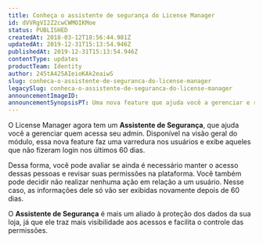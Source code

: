 ```yaml
---
title: Conheça o assistente de segurança do License Manager
id: dVVRgVI2Z2cwCWMOIKMoe
status: PUBLISHED
createdAt: 2018-03-12T18:56:44.981Z
updatedAt: 2019-12-31T15:13:54.946Z
publishedAt: 2019-12-31T15:13:54.946Z
contentType: updates
productTeam: Identity
author: 245tA425AIeioKAk2eaiwS
slug: conheca-o-assistente-de-seguranca-do-license-manager
legacySlug: conheca-o-assistente-de-seguranca-do-license-manager
announcementImageID: 
announcementSynopsisPT: Uma nova feature que ajuda você a gerenciar e revisar permissões de quem acessa o admin da sua loja.
---
```


O License Manager agora tem um __Assistente de Segurança__, que ajuda você a gerenciar quem acessa seu admin. Disponível na visão geral do módulo, essa nova feature faz uma varredura nos usuários e exibe aqueles que não fizeram login nos últimos 60 dias.

Dessa forma, você pode avaliar se ainda é necessário manter o acesso dessas pessoas e revisar suas permissões na plataforma. Você também pode decidir não realizar nenhuma ação em relação a um usuário. Nesse caso, as informações dele só vão ser exibidas novamente depois de 60 dias.

O __Assistente de Segurança__ é mais um aliado à proteção dos dados da sua loja, já que ele traz mais visibilidade aos acessos e facilita o controle das permissões. 
